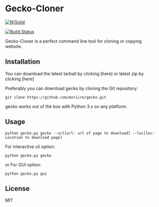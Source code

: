 # Gecko-Cloner

[![N|Solid](https://cldup.com/dTxpPi9lDf.thumb.png)](https://nodesource.com/products/nsolid)

[![Build Status](https://travis-ci.org/joemccann/dillinger.svg?branch=master)](https://travis-ci.org/joemccann/dillinger)

Gecko-Cloner is a perfect command line tool for cloning or copying website.

## Installation
You can download the latest tarball by clicking [here] or latest zip by clicking [here]

Preferably you can download gecko by cloning the Git repository:
```
git clone https://github.com/moriire/gecko.git
```
gecko works out of the box with Python 3.x on any platform.
## Usage
```
python gecko.py gecko --url[url: url of page to download] --loc[loc: Location to download page]
```
For interactive cli option:
```
python gecko.py gecko
```
or
For GUI option:
```
python gecko.py gui
```
## License
MIT
